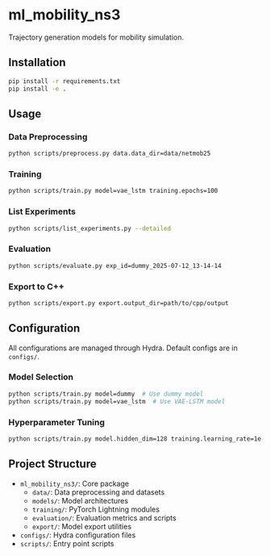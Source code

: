 # ml_mobility_ns3

Trajectory generation models for mobility simulation.

## Installation

```bash
pip install -r requirements.txt
pip install -e .
```

## Usage

### Data Preprocessing

```bash
python scripts/preprocess.py data.data_dir=data/netmob25
```

### Training

```bash
python scripts/train.py model=vae_lstm training.epochs=100
```

### List Experiments
```bash
python scripts/list_experiments.py --detailed
```

### Evaluation

```bash
python scripts/evaluate.py exp_id=dummy_2025-07-12_13-14-14
```

### Export to C++

```bash
python scripts/export.py export.output_dir=path/to/cpp/output
```

## Configuration

All configurations are managed through Hydra. Default configs are in `configs/`.

### Model Selection

```bash
python scripts/train.py model=dummy  # Use dummy model
python scripts/train.py model=vae_lstm  # Use VAE-LSTM model
```

### Hyperparameter Tuning

```bash
python scripts/train.py model.hidden_dim=128 training.learning_rate=1e-3
```

## Project Structure

- `ml_mobility_ns3/`: Core package
  - `data/`: Data preprocessing and datasets
  - `models/`: Model architectures
  - `training/`: PyTorch Lightning modules
  - `evaluation/`: Evaluation metrics and scripts
  - `export/`: Model export utilities
- `configs/`: Hydra configuration files
- `scripts/`: Entry point scripts